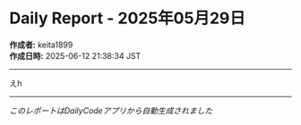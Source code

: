 # Daily Report - 2025年05月29日

**作成者:** keita1899  
**作成日時:** 2025-06-12 21:38:34 JST

---

えh

---

*このレポートはDailyCodeアプリから自動生成されました*
